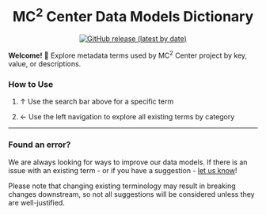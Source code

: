 <h1 align="center">
  MC<sup>2</sup> Center Data Models Dictionary
</h1>

<p align="center">
  <a href="https://github.com/mc2-center/data-models/releases/latest" target="_blank"  rel="noreferrer noopener">
    <img alt="GitHub release (latest by date)" src="https://img.shields.io/github/release/mc2-center/mc2-data-models?label=latest%20release&display_name=release&style=flat-square">
  </a>
</p>

**Welcome!** 👋 Explore metadata terms used by MC<sup>2</sup> Center
project by key, value, or descriptions.

### How to Use

1. ↑ Use the search bar above for a specific term

2. ← Use the left navigation to explore all existing terms by category

---

### Found an error?

We are always looking for ways to improve our data models.  If there is
an issue with an existing term - or if you have a suggestion - [let us know](https://github.com/mc2-center/data-models/issues/new?assignees=aditigopalan&labels=bug&projects=&template=bug-report.md&title=%5Bbug%5D+)!

Please note that changing existing terminology may result in breaking
changes downstream, so not all suggestions will be considered unless
they are well-justified.